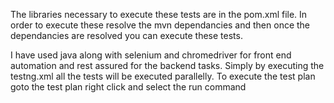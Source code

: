 The libraries necessary to execute these tests are in the pom.xml file.
In order to execute these resolve the mvn dependancies and then once the dependancies are resolved you can execute these tests.

I have used java along with selenium and chromedriver for front end automation and rest assured for the backend tasks. 
Simply by executing the testng.xml all the tests will be executed parallelly. To execute the test plan goto the test plan right click and select the run command 


